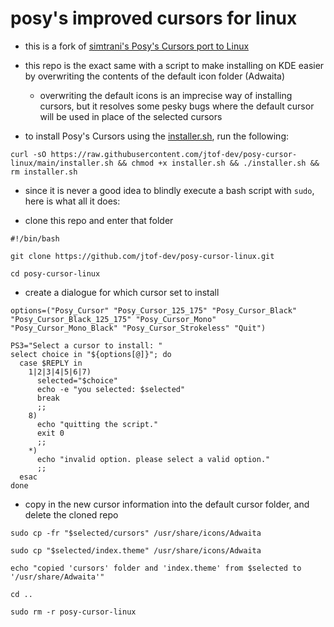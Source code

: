 # posy's improved cursors for linux

- this is a fork of [simtrani's Posy's Cursors port to Linux](https://github.com/simtrami/posy-improved-cursor-linux)

- this repo is the exact same with a script to make installing on KDE easier by overwriting the contents of the default icon folder (Adwaita)

  - overwriting the default icons is an imprecise way of installing cursors, but it resolves some pesky bugs where the default cursor will be used in place of the selected cursors

- to install Posy's Cursors using the [installer.sh](installer.sh), run the following:

```
curl -sO https://raw.githubusercontent.com/jtof-dev/posy-cursor-linux/main/installer.sh && chmod +x installer.sh && ./installer.sh && rm installer.sh
```

- since it is never a good idea to blindly execute a bash script with `sudo`, here is what all it does:

- clone this repo and enter that folder

```
#!/bin/bash

git clone https://github.com/jtof-dev/posy-cursor-linux.git

cd posy-cursor-linux
```

- create a dialogue for which cursor set to install

```
options=("Posy_Cursor" "Posy_Cursor_125_175" "Posy_Cursor_Black" "Posy_Cursor_Black_125_175" "Posy_Cursor_Mono" "Posy_Cursor_Mono_Black" "Posy_Cursor_Strokeless" "Quit")

PS3="Select a cursor to install: "
select choice in "${options[@]}"; do
  case $REPLY in
    1|2|3|4|5|6|7)
      selected="$choice"
      echo -e "you selected: $selected"
      break
      ;;
    8)
      echo "quitting the script."
      exit 0
      ;;
    *)
      echo "invalid option. please select a valid option."
      ;;
  esac
done
```

- copy in the new cursor information into the default cursor folder, and delete the cloned repo

```
sudo cp -fr "$selected/cursors" /usr/share/icons/Adwaita

sudo cp "$selected/index.theme" /usr/share/icons/Adwaita

echo "copied 'cursors' folder and 'index.theme' from $selected to '/usr/share/Adwaita'"

cd ..

sudo rm -r posy-cursor-linux
```